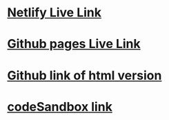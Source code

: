 # [Netlify Live Link](https://chic-choux-d6e50a.netlify.app)
# [Github pages Live Link](https://stephanees020719.github.io/react-fashion3/)
# [Github link of html version](https://github.com/stephanees020719/react-fashion3.git)
# [codeSandbox link](https://codesandbox.io/s/fashion-blog-c4vrwx)

